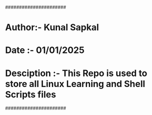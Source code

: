 ######################

# Author:- Kunal Sapkal
# Date :- 01/01/2025
# Desciption :- This Repo is used to store all Linux Learning and Shell Scripts files

######################


